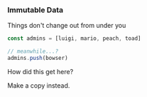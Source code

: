 ### Immutable Data

Things don't change out from under you

```js
const admins = [luigi, mario, peach, toad]

// meanwhile...?
admins.push(bowser)
```

How did this get here?

Make a copy instead.
